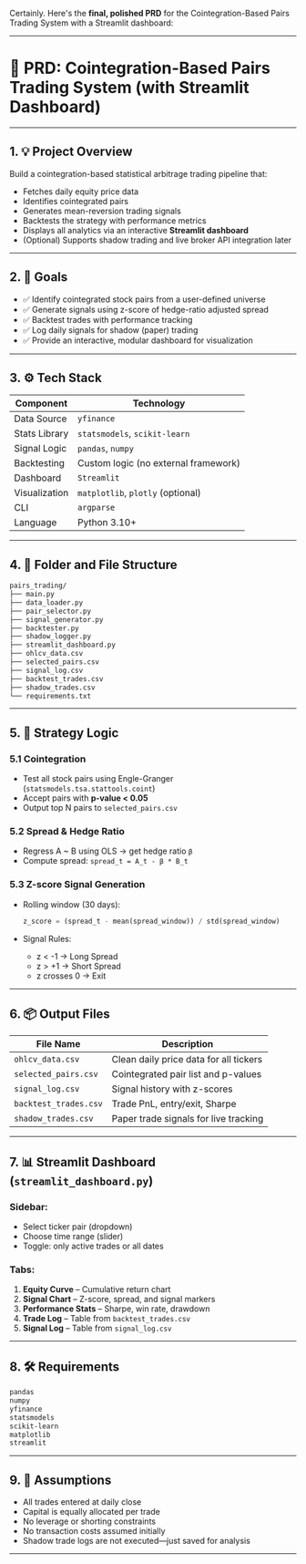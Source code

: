 Certainly. Here's the **final, polished PRD** for the Cointegration-Based Pairs Trading System with a Streamlit dashboard:

---

# 🧾 PRD: Cointegration-Based Pairs Trading System (with Streamlit Dashboard)

---

## 1. 💡 Project Overview

Build a cointegration-based statistical arbitrage trading pipeline that:

* Fetches daily equity price data
* Identifies cointegrated pairs
* Generates mean-reversion trading signals
* Backtests the strategy with performance metrics
* Displays all analytics via an interactive **Streamlit dashboard**
* (Optional) Supports shadow trading and live broker API integration later

---

## 2. 🎯 Goals

* ✅ Identify cointegrated stock pairs from a user-defined universe
* ✅ Generate signals using z-score of hedge-ratio adjusted spread
* ✅ Backtest trades with performance tracking
* ✅ Log daily signals for shadow (paper) trading
* ✅ Provide an interactive, modular dashboard for visualization

---

## 3. ⚙️ Tech Stack

| Component     | Technology                           |
| ------------- | ------------------------------------ |
| Data Source   | `yfinance`                           |
| Stats Library | `statsmodels`, `scikit-learn`        |
| Signal Logic  | `pandas`, `numpy`                    |
| Backtesting   | Custom logic (no external framework) |
| Dashboard     | `Streamlit`                          |
| Visualization | `matplotlib`, `plotly` (optional)    |
| CLI           | `argparse`                           |
| Language      | Python 3.10+                         |

---

## 4. 📁 Folder and File Structure

```bash
pairs_trading/
├── main.py
├── data_loader.py
├── pair_selector.py
├── signal_generator.py
├── backtester.py
├── shadow_logger.py
├── streamlit_dashboard.py
├── ohlcv_data.csv
├── selected_pairs.csv
├── signal_log.csv
├── backtest_trades.csv
├── shadow_trades.csv
└── requirements.txt
```

---

## 5. 🧠 Strategy Logic

### 5.1 Cointegration

* Test all stock pairs using Engle-Granger (`statsmodels.tsa.stattools.coint`)
* Accept pairs with **p-value < 0.05**
* Output top N pairs to `selected_pairs.csv`

### 5.2 Spread & Hedge Ratio

* Regress A \~ B using OLS → get hedge ratio `β`
* Compute spread: `spread_t = A_t - β * B_t`

### 5.3 Z-score Signal Generation

* Rolling window (30 days):

  ```python
  z_score = (spread_t - mean(spread_window)) / std(spread_window)
  ```
* Signal Rules:

  * z < -1 → Long Spread
  * z > +1 → Short Spread
  * z crosses 0 → Exit

---

## 6. 📦 Output Files

| File Name             | Description                            |
| --------------------- | -------------------------------------- |
| `ohlcv_data.csv`      | Clean daily price data for all tickers |
| `selected_pairs.csv`  | Cointegrated pair list and p-values    |
| `signal_log.csv`      | Signal history with z-scores           |
| `backtest_trades.csv` | Trade PnL, entry/exit, Sharpe          |
| `shadow_trades.csv`   | Paper trade signals for live tracking  |

---

## 7. 📊 Streamlit Dashboard (`streamlit_dashboard.py`)

### Sidebar:

* Select ticker pair (dropdown)
* Choose time range (slider)
* Toggle: only active trades or all dates

### Tabs:

1. **Equity Curve** – Cumulative return chart
2. **Signal Chart** – Z-score, spread, and signal markers
3. **Performance Stats** – Sharpe, win rate, drawdown
4. **Trade Log** – Table from `backtest_trades.csv`
5. **Signal Log** – Table from `signal_log.csv`

---

## 8. 🛠 Requirements

```txt
pandas
numpy
yfinance
statsmodels
scikit-learn
matplotlib
streamlit
```

---

## 9. 🧪 Assumptions

* All trades entered at daily close
* Capital is equally allocated per trade
* No leverage or shorting constraints
* No transaction costs assumed initially
* Shadow trade logs are not executed—just saved for analysis

---